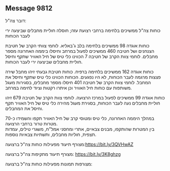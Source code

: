 ## Message 9812

דובר צה"ל:

כוחות צה"ל ממשיכים בלחימה ברחבי רצועת עזה; חוסלה חוליית מחבלים שביצעה ירי לעבר הכוחות

כוחות אוגדה 98 ממשיכים בלחימה בלב ג'באליא.
לוחמי צוותי הקרב של חטיבת הצנחנים ושל חטיבה 460 ממשיכים לפעול במרחב וחיסלו ביממה האחרונה מספר מחבלים. לוחמי צוות הקרב של חטיבה 7 הכווינו כלי טיס של חיל האוויר שתקף וחיסל חוליית מחבלים שביצעה ירי לעבר הכוחות. 

כוחות אוגדה 162 ממשיכים בלחימה ברפיח. כוחות חטיבת גבעתי זיהו מחבל שירה פצצות מרגמה לעבר הכוחות, לא היו נפגעים. הכוחות הכווינו כלי טיס שתקף וחיסל את המחבל.
לוחמי צוות הקרב של חטיבה 401 חיסלו מספר מחבלים, בסגירות מעגל משותפות עם כוחות חיל האוויר וכן איתרו רקטות וציוד לחימה במרחב.

כוחות אוגדה 99 ממשיכים לפעול במרכז הרצועה.
לוחמי צוות הקרב של חטיבה 679 זיהו חוליית מחבלים נעה לעבר הכוחות, בסגירת מעגל מהירה כלי טיס של חיל האוויר תקף וחיסל את המחבלים.

במהלך היממה האחרונה, כלי טיס ומטוסי קרב של חיל האוויר תקפו והשמידו כ-70 מטרות טרור ברחבי הרצועה.  
בין המטרות שהותקפו, מבנים צבאיים, אתרי ומחסני אמל"ח, משגרי טילים, עמדות תצפית, חוליות מחבלים, ותשתיות צבאיות נוספות.

מצורף תיעוד מפעילות כוחות צה"ל ברצועה:https://bit.ly/3QVHwAZ

מצורף תיעוד מתקיפות צה"ל ברצועה: https://bit.ly/3K8ghzg

מצורפות תמונות מפעילות כוחות צה"ל ברצועה:


